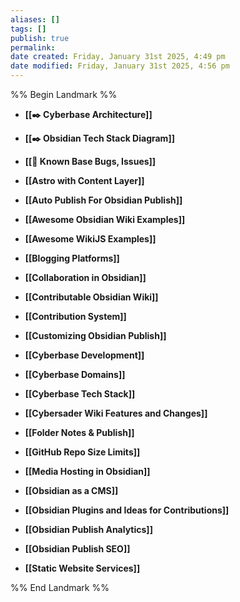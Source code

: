 ```yaml
---
aliases: []
tags: []
publish: true
permalink:
date created: Friday, January 31st 2025, 4:49 pm
date modified: Friday, January 31st 2025, 4:56 pm
---
```


%% Begin Landmark %%
- **[[✒️ Cyberbase Architecture]]**

- **[[✒️ Obsidian Tech Stack Diagram]]**

- **[[🐛 Known Base Bugs, Issues]]**
- **[[Astro with Content Layer]]**
- **[[Auto Publish For Obsidian Publish]]**
- **[[Awesome Obsidian Wiki Examples]]**
- **[[Awesome WikiJS Examples]]**
- **[[Blogging Platforms]]**
- **[[Collaboration in Obsidian]]**
- **[[Contributable Obsidian Wiki]]**
- **[[Contribution System]]**
- **[[Customizing Obsidian Publish]]**
- **[[Cyberbase Development]]**
- **[[Cyberbase Domains]]**
- **[[Cyberbase Tech Stack]]**
- **[[Cybersader Wiki Features and Changes]]**
- **[[Folder Notes & Publish]]**
- **[[GitHub Repo Size Limits]]**
- **[[Media Hosting in Obsidian]]**
- **[[Obsidian as a CMS]]**
- **[[Obsidian Plugins and Ideas for Contributions]]**
- **[[Obsidian Publish Analytics]]**
- **[[Obsidian Publish SEO]]**
- **[[Static Website Services]]**

%% End Landmark %%